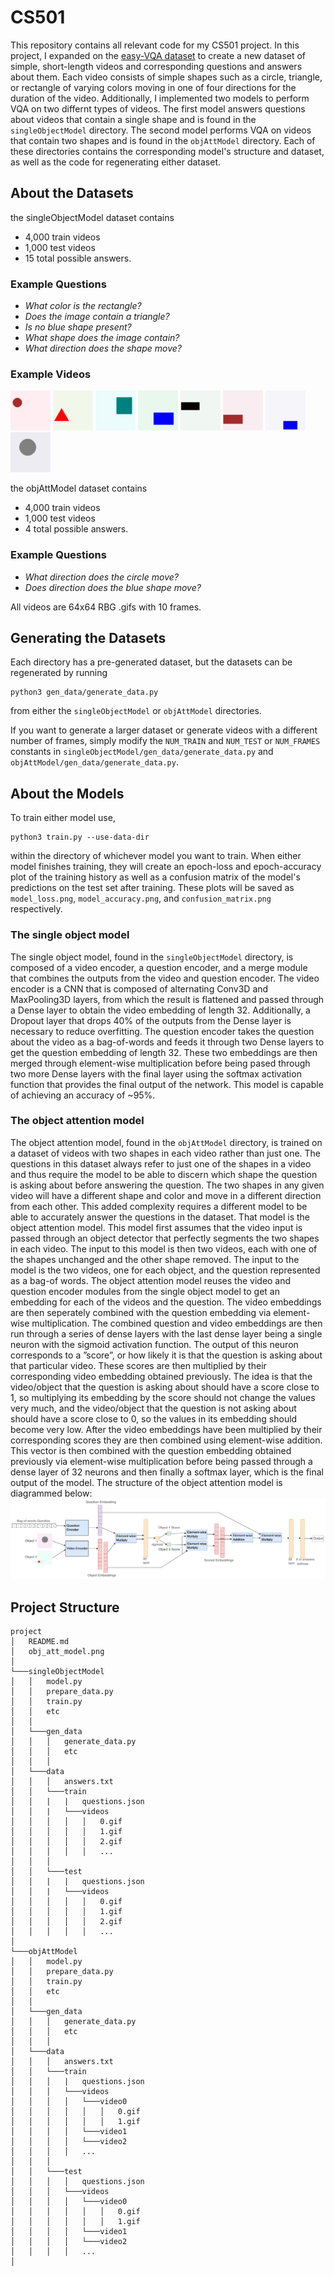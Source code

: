 # CS501

This repository contains all relevant code for my CS501 project. In this project, I expanded on the [easy-VQA dataset](https://github.com/vzhou842/easy-VQA) to create a new dataset of simple, short-length videos and corresponding questions and answers about them. Each video consists of simple shapes such as a circle, triangle, or rectangle of varying colors moving in one of four directions for the duration of the video. Additionally, I implemented two models to perform VQA on two differnt types of videos. The first model answers questions about videos that contain a single shape and is found in the `singleObjectModel` directory. The second model performs VQA on videos that contain two shapes and is found in the `objAttModel` directory. Each of these directories contains the corresponding model's structure and dataset, as well as the code for regenerating either dataset.

## About the Datasets

the singleObjectModel dataset contains

- 4,000 train videos
- 1,000 test videos
- 15 total possible answers.

### Example Questions

- _What color is the rectangle?_
- _Does the image contain a triangle?_
- _Is no blue shape present?_
- _What shape does the image contain?_
- _What direction does the shape move?_

### Example Videos

![](./singleObjectModel/data/train/videos/0.gif)
![](./singleObjectModel/data/train/videos/1.gif)
![](./singleObjectModel/data/train/videos/2.gif)
![](./singleObjectModel/data/train/videos/3.gif)
![](./singleObjectModel/data/train/videos/4.gif)
![](./singleObjectModel/data/train/videos/5.gif)
![](./singleObjectModel/data/train/videos/6.gif)
![](./singleObjectModel/data/train/videos/7.gif)

the objAttModel dataset contains

- 4,000 train videos
- 1,000 test videos
- 4 total possible answers.

### Example Questions

- _What direction does the circle move?_
- _Does direction does the blue shape move?_

All videos are 64x64 RBG .gifs with 10 frames.

## Generating the Datasets

Each directory has a pre-generated dataset, but the datasets can be regenerated by running

```shell
python3 gen_data/generate_data.py
```

from either the `singleObjectModel` or `objAttModel` directories.

If you want to generate a larger dataset or generate videos with a different number of frames, simply modify the `NUM_TRAIN` and `NUM_TEST` or `NUM_FRAMES` constants in `singleObjectModel/gen_data/generate_data.py` and `objAttModel/gen_data/generate_data.py`.

## About the Models

To train either model use,

```shell
python3 train.py --use-data-dir
```

within the directory of whichever model you want to train. When either model finishes training, they will create an epoch-loss and epoch-accuracy plot of the training history as well as a confusion matrix of the model's predictions on the test set after training. These plots will be saved as `model_loss.png`, `model_accuracy.png`, and `confusion_matrix.png` respectively.

### The single object model

The single object model, found in the `singleObjectModel` directory, is composed of a video encoder, a question encoder, and a merge module that combines the outputs from the video and question encoder.
The video encoder is a CNN that is composed of alternating Conv3D and MaxPooling3D layers, from which the result is flattened and passed through a Dense layer to obtain the video embedding of length 32. Additionally, a Dropout layer that drops 40% of the outputs from the Dense layer is necessary to reduce overfitting.
The question encoder takes the question about the video as a bag-of-words and feeds it through two Dense layers to get the question embedding of length 32.
These two embeddings are then merged through element-wise multiplication before being pased through two more Dense layers with the final layer using the softmax activation function that provides the final output of the network.
This model is capable of achieving an accuracy of ~95%.

### The object attention model

The object attention model, found in the `objAttModel` directory, is trained on a dataset of videos with two shapes in each video rather than just one. The questions in this dataset always refer to just one of the shapes in a video and thus require the model to be able to discern which shape the question is asking about before answering the question. The two shapes in any given video will have a different shape and color and move in a different direction from each other.
This added complexity requires a different model to be able to accurately answer the questions in the dataset. That model is the object attention model. This model first assumes that the video input is passed through an object detector that perfectly segments the two shapes in each video. The input to this model is then two videos, each with one of the shapes unchanged and the other shape removed. The input to the model is the two videos, one for each object, and the question represented as a bag-of words.
The object attention model reuses the video and question encoder modules from the single object model to get an embedding for each of the videos and the question. The video embeddings are then seperately combined with the question embedding via element-wise multiplication. The combined question and video embeddings are then run through a series of dense layers with the last dense layer being a single neuron with the sigmoid activation function. The output of this neuron corresponds to a ”score”, or how likely it is that the question is asking about that particular video. These scores are then multiplied by their corresponding video embedding obtained previously. The idea is that the video/object that the question is asking about should have a score close to 1, so multiplying its embedding by the score should not change the values very much, and the video/object that the question is not asking about should have a score close to 0, so the values in its embedding should become very low. After the video embeddings have been multiplied by their corresponding scores they are then combined using element-wise addition. This vector is then combined with the question embedding obtained previously via element-wise multiplication before being passed through a dense layer of 32 neurons and then finally a softmax layer, which is the final output of the model. The structure of the object attention model is diagrammed below:
![](./obj_att_model.png)

## Project Structure
```
project
│   README.md
│   obj_att_model.png
│
└───singleObjectModel
│   │   model.py
│   │   prepare_data.py
│   │   train.py
│   │   etc
│   │
│   └───gen_data
│   │   │   generate_data.py
│   │   │   etc
│   │   │  
│   └───data
│   │   │   answers.txt
│   │   └───train
│   │   |   |   questions.json
│   │   |   └───videos
│   │   │   │   │   0.gif
│   │   │   │   │   1.gif
│   │   │   │   │   2.gif
│   │   │   │   │   ...
│   │   │  
│   │   └───test
│   │   |   |   questions.json
│   │   |   └───videos
│   │   │   │   │   0.gif
│   │   │   │   │   1.gif
│   │   │   │   │   2.gif
│   │   │   │   │   ...
│   
└───objAttModel
│   │   model.py
│   │   prepare_data.py
│   │   train.py
│   │   etc
│   │
│   └───gen_data
│   │   │   generate_data.py
│   │   │   etc
│   │   │  
│   └───data
│   │   │   answers.txt
│   │   └───train
│   │   │   |   questions.json
│   │   │   └───videos
│   │   │   │   └───video0
│   │   │   │   │   │   0.gif
│   │   │   │   │   │   1.gif
│   │   │   │   └───video1
│   │   │   │   └───video2
│   │   │   │   ...
│   │   │  
│   │   └───test
│   │   │   │   questions.json
│   │   │   └───videos
│   │   │   │   └───video0
│   │   │   │   │   │   0.gif
│   │   │   │   │   │   1.gif
│   │   │   │   └───video1
│   │   │   │   └───video2
│   │   │   │   ...
│   
```
